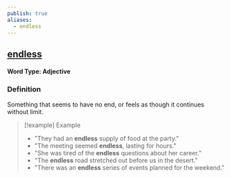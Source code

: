 ```yaml
---
publish: true
aliases:
  - endless
---
```


## [endless](https://dictionary.cambridge.org/dictionary/english/endless)
#### Word Type: Adjective

### Definition
Something that seems to have no end, or feels as though it continues without limit.

> [!example] Example
> 
> - "They had an **endless** supply of food at the party."
> - "The meeting seemed **endless**, lasting for hours."
> - "She was tired of the **endless** questions about her career."
> - "The **endless** road stretched out before us in the desert."
> - "There was an **endless** series of events planned for the weekend."